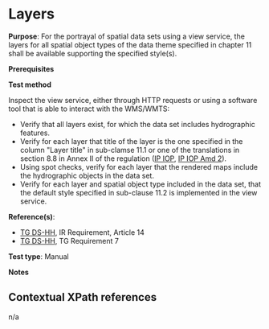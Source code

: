 # Layers

**Purpose**: For the portrayal of spatial data sets using a view service, the layers for all spatial object types of the data theme specified in chapter 11 shall be available supporting the specified style(s).

**Prerequisites**

**Test method**

Inspect the view service, either through HTTP requests or using a software tool that is able to interact with the WMS/WMTS:
 
* Verify that all layers exist, for which the data set includes hydrographic features.
* Verify for each layer that title of the layer is the one specified in the column "Layer title" in sub-clamse 11.1 or one of the translations in section 8.8 in Annex II of the regulation ([IP IOP](./README.md#ref_IR_IOP), [IP IOP Amd 2](./README.md#ref_IR_IOP_HHd2)). 
* Using spot checks, verify for each layer that the rendered maps include the hydrographic objects in the data set.
* Verify for each layer and spatial object type included in the data set, that the default style specified in sub-clause 11.2 is implemented in the view service.

**Reference(s)**:

* [TG DS-HH](./README.md#ref_TG_DS_HH), IR Requirement, Article 14
* [TG DS-HH](./README.md#ref_TG_DS_HH), TG Requirement 7

**Test type**: Manual

**Notes**

## Contextual XPath references

n/a
